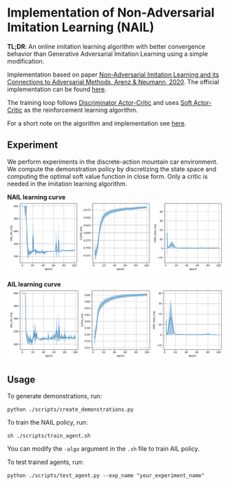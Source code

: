 # Implementation of Non-Adversarial Imitation Learning (NAIL)
**TL;DR**: An online imitation learning algorithm with better convergence behavior than Generative Adversarial Imitation Learning using a simple modification.

Implementation based on paper [Non-Adversarial Imitation Learning and its Connections to Adversarial Methods, Arenz & Neumann, 2020](https://arxiv.org/abs/2008.03525). The official implementation can be found [here](https://github.com/OlegArenz/O-NAIL). 

The training loop follows [Discriminator Actor-Critic](https://arxiv.org/abs/1809.02925) and uses [Soft Actor-Critic](https://arxiv.org/abs/1801.01290) as the reinforcement learning algorithm. 

For a short note on the algorithm and implementation see [here](doc/non_adversarial_imitation_learning.pdf).

## Experiment
We perform experiments in the discrete-action mountain car environment. We compute the demonstration policy by discretizing the state space and computing the optimal soft value function in close form. Only a critic is needed in the imitation learning algorithm.

**NAIL learning curve**
![](doc/history_nail.png)

**AIL learning curve**
![](doc/history_ail.png)

## Usage
To generate demonstrations, run:
```
python ./scripts/create_demonstrations.py
```

To train the NAIL policy, run:
```
sh ./scripts/train_agent.sh
```

You can modify the ``-algo`` argument in the ``.sh`` file to train AIL policy.

To test trained agents, run:
```
python ./scripts/test_agent.py --exp_name "your_experiment_name"
```